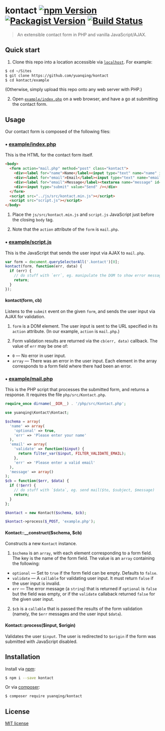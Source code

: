 # kontact [![npm Version](http://img.shields.io/npm/v/kontact.svg?style=flat)](https://www.npmjs.org/package/kontact) [![Packagist Version](http://img.shields.io/packagist/v/yuanqing/kontact.svg?style=flat)](https://packagist.org/packages/yuanqing/kontact) [![Build Status](https://img.shields.io/travis/yuanqing/kontact.svg?style=flat)](https://travis-ci.org/yuanqing/kontact)

> An extensible contact form in PHP and vanilla JavaScript/AJAX.

## Quick start

1. Clone this repo into a location accessible via [`localhost`](http://localhost/). For example:

  ```bash
  $ cd ~/Sites
  $ git clone https://github.com/yuanqing/kontact
  $ cd kontact/example
  ```

  (Otherwise, simply upload this repo onto any web server with PHP.)

2. Open [`example/index.php`](http://localhost/kontact/example/index.php) on a web browser, and have a go at submitting the contact form.

## Usage

Our contact form is composed of the following files:

### &bull; [example/index.php](https://github.com/yuanqing/kontact/blob/master/example/index.php)

This is the HTML for the contact form itself.

```html
<body>
  <form action="mail.php" method="post" class="kontact">
    <div><label for="name">Name</label><input type="text" name="name" id="name" value="<?php echo @$_GET['data']['name']; ?>" /></div>
    <div><label for="email">Email</label><input type="text" name="email" id="email" value="<?php echo @$_GET['data']['email']; ?>" /></div>
    <div><label for="email">Message</label><textarea name="message" id="message"><?php echo @$_GET['data']['message']; ?></textarea></div>
    <div><input type="submit" value="Send" /></div>
  </form>
  <script src="../js/src/kontact.min.js"></script>
  <script src="script.js"></script>
</body>
```

1. Place the `js/src/kontact.min.js` and `script.js` JavaScript just before the closing `body` tag.

2. Note that the `action` attribute of the `form` is `mail.php`.

### &bull; [example/script.js](https://github.com/yuanqing/kontact/blob/master/example/script.js)

This is the JavaScript that sends the user input via AJAX to `mail.php`.

```js
var form = document.querySelectorAll('.kontact')[0];
kontact(form, function(err, data) {
  if (err) {
    // do stuff with `err`, eg. manipulate the DOM to show error messages
    return;
  }
});
```

#### kontact(form, cb)

Listens to the `submit` event on the given `form`, and sends the user input via AJAX for validation.

1. `form` is a DOM element. The user input is sent to the URL specified in its `action` attribute. (In our example, `action` is `mail.php`.)

2. Form validation results are returned via the `cb(err, data)` callback. The value of `err` may be one of:

  - `0` &mdash; No error in user input.
  - `array` &mdash; There was an error in the user input. Each element in the array corresponds to a form field where there had been an error.

### &bull; [example/mail.php](https://github.com/yuanqing/kontact/blob/master/example/mail.php)

This is the PHP script that processes the submitted form, and returns a response. It requires the file `php/src/Kontact.php`.

```php
require_once dirname(__DIR__) . '/php/src/Kontact.php';

use yuanqing\Kontact\Kontact;

$schema = array(
  'name' => array(
    'optional' => true,
    'err' => 'Please enter your name'
  ),
  'email' => array(
    'validate' => function($input) {
      return filter_var($input, FILTER_VALIDATE_EMAIL);
    },
    'err' => 'Please enter a valid email'
  ),
  'message' => array()
);
$cb = function($err, $data) {
  if (!$err) {
    // do stuff with `$data`, eg. send mail($to, $subject, $message)
    return;
  }
};

$kontact = new Kontact($schema, $cb);

$kontact->process($_POST, 'example.php');
```

#### Kontact::__construct($schema, $cb)

Constructs a new `Kontact` instance.

1. `$schema` is an `array`, with each element corresponding to a form field. The key is the name of the form field. The value is an `array` containing the following:
  - `optional` &mdash; Set to `true` if the form field can be empty. Defaults to `false`.
  - `validate` &mdash; A `callable` for validating user input. It must return `false` if the user input is invalid.
  - `err` &mdash; The error message (a `string`) that is returned if `optional` is `false` but the field was empty, or if the `validate` callaback returned `false` for the given user input.

2. `$cb` is a `callable` that is passed the results of the form validation (namely, the `$err` messages and the user input `$data`).

#### Kontact::process($input, $origin)

Validates the user `$input`. The user is redirected to `$origin` if the form was submitted with JavaScript disabled.

## Installation

Install via [npm](https://www.npmjs.org/package/kontact):

```bash
$ npm i --save kontact
```

Or via [composer](https://packagist.org/packages/yuanqing/kontact):

```bash
$ composer require yuanqing/kontact
```

## License

[MIT license](https://github.com/yuanqing/kontact/blob/master/LICENSE)
